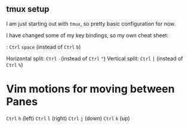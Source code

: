 ## tmux setup

I am just starting out with `tmux`, so pretty basic configuration for now.

I have changed some of my key bindings, so my own cheat sheet:


<Leader>: `Ctrl` `space` (instead of `Ctrl` `b`)

Horizontal split: `Ctrl` `-`(instead of `Ctrl` `"`)
Vertical split: `Ctrl` `|` (instead of `Ctrl` `%`)

# Vim motions for moving between Panes
`Ctrl` `h` (left)
`Ctrl` `l` (right)
`Ctrl` `j` (down)
`Ctrl` `k` (up) 
